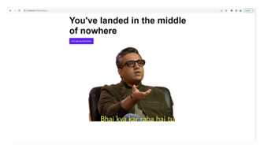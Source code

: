 ![404 error page](https://github.com/tanmayIntelli/Namaste-React/blob/main/chapter-7/src/img/err404.png?raw=true)
